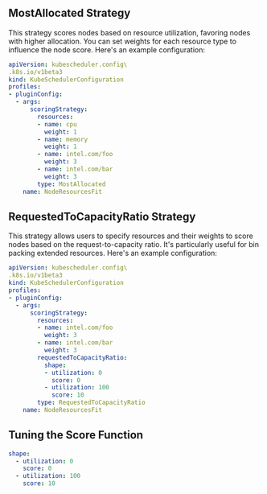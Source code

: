 ## MostAllocated Strategy
This strategy scores nodes based on resource utilization, favoring nodes with higher allocation. You can set weights for each resource type to influence the node score. Here's an example configuration:

``` yaml
apiVersion: kubescheduler.config\
.k8s.io/v1beta3
kind: KubeSchedulerConfiguration
profiles:
- pluginConfig:
  - args:
      scoringStrategy:
        resources:
        - name: cpu
          weight: 1
        - name: memory
          weight: 1
        - name: intel.com/foo
          weight: 3
        - name: intel.com/bar
          weight: 3
        type: MostAllocated
    name: NodeResourcesFit
```


## RequestedToCapacityRatio Strategy
This strategy allows users to specify resources and their weights to score nodes based on the request-to-capacity ratio. It's particularly useful for bin packing extended resources. Here's an example configuration:  

``` yaml
apiVersion: kubescheduler.config\
.k8s.io/v1beta3
kind: KubeSchedulerConfiguration
profiles:
- pluginConfig:
  - args:
      scoringStrategy:
        resources:
        - name: intel.com/foo
          weight: 3
        - name: intel.com/bar
          weight: 3
        requestedToCapacityRatio:
          shape:
          - utilization: 0
            score: 0
          - utilization: 100
            score: 10
        type: RequestedToCapacityRatio
    name: NodeResourcesFit
```


## Tuning the Score Function

``` yaml
shape:
  - utilization: 0
    score: 0
  - utilization: 100
    score: 10
```

